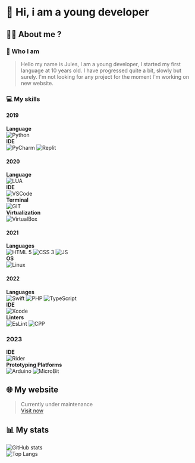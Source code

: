 # 👋 Hi, i am a young developer


## 🙋‍♂️ About me ?

### 👀 Who I am
> Hello my name is Jules, I am a young developer, I started my first language at 10 years old. I have progressed quite a bit, slowly but surely.
I'm not looking for any project for the moment I'm working on new website.

### 💻 My skills

#### 2019
**Language**  
![Python](https://img.shields.io/badge/Python-FFD43B?style=for-the-badge&logo=python&logoColor=blue)  
**IDE**  
![PyCharm](https://img.shields.io/badge/PyCharm-000000.svg?&style=for-the-badge&logo=PyCharm&logoColor=white)
![Replit](https://img.shields.io/badge/replit-667881?style=for-the-badge&logo=replit&logoColor=white)

#### 2020
**Language**  
![LUA](https://img.shields.io/badge/Lua-2C2D72?style=for-the-badge&logo=lua&logoColor=white)  
**IDE**  
![VSCode](https://img.shields.io/badge/VSCode-0078D4?style=for-the-badge&logo=visual%20studio%20code&logoColor=white)  
**Terminal**  
![GIT](https://img.shields.io/badge/GIT-E44C30?style=for-the-badge&logo=git&logoColor=white)  
**Virtualization**  
![VirtualBox](https://img.shields.io/badge/VirtualBox-21416b?style=for-the-badge&logo=VirtualBox&logoColor=white)

#### 2021
**Languages**  
![HTML 5](https://img.shields.io/badge/HTML5-E34F26?style=for-the-badge&logo=html5&logoColor=white)
![CSS 3](https://img.shields.io/badge/CSS3-1572B6?style=for-the-badge&logo=css3&logoColor=white)
![JS](https://img.shields.io/badge/JavaScript-323330?style=for-the-badge&logo=javascript&logoColor=F7DF1E)  
**OS**  
![Linux](https://img.shields.io/badge/Linux-FCC624?style=for-the-badge&logo=linux&logoColor=black)

#### 2022
**Languages**  
![Swift](https://img.shields.io/badge/Swift-FA7343?style=for-the-badge&logo=swift&logoColor=white)
![PHP](https://img.shields.io/badge/PHP-777BB4?style=for-the-badge&logo=php&logoColor=white)
![TypeScript](https://img.shields.io/badge/TypeScript-007ACC?style=for-the-badge&logo=typescript&logoColor=white)  
**IDE**  
![Xcode](https://img.shields.io/badge/Xcode-007ACC?style=for-the-badge&logo=Xcode&logoColor=white)  
**Linters**  
![EsLint](https://img.shields.io/badge/eslint-3A33D1?style=for-the-badge&logo=eslint&logoColor=white)
![CPP](https://img.shields.io/badge/C%2B%2B-00599C?style=for-the-badge&logo=c%2B%2B&logoColor=white)

### 2023
**IDE**  
![Rider](https://img.shields.io/badge/Rider-000000?style=for-the-badge&logo=Rider&logoColor=white)  
**Prototyping Platforms**  
![Arduino](https://img.shields.io/badge/Arduino-00979D?style=for-the-badge&logo=Arduino&logoColor=white)
![MicroBit](https://img.shields.io/badge/micro:bit-00ED00?style=for-the-badge&logo=micro:bit&logoColor=white)

## 🌐 My website
> Currently under maintenance
> <br>
> <a href=https://oural.tech>Visit now</a>


## 📊 My stats

![GitHub stats](https://github-readme-stats.vercel.app/api?username=Oural1206&show_icons=true&count_private=true&hide=stars,contribs&theme=github_dark)
<br>
![Top Langs](https://github-readme-stats.vercel.app/api/top-langs/?username=Oural1206&layout=compact&theme=github_dark)
